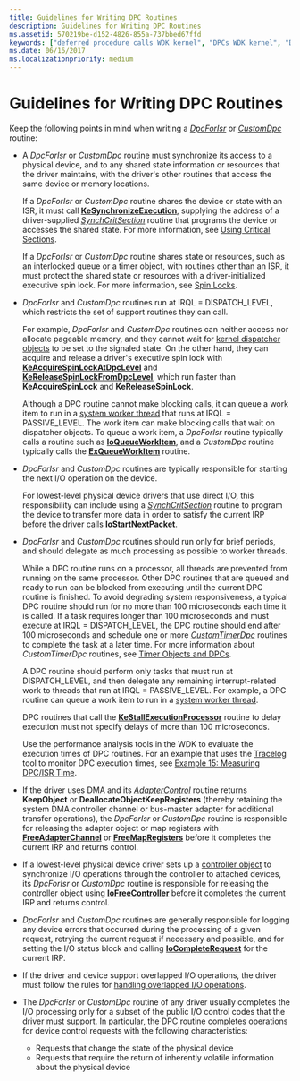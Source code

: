 ```yaml
---
title: Guidelines for Writing DPC Routines
description: Guidelines for Writing DPC Routines
ms.assetid: 570219be-d152-4826-855a-737bbed67ffd
keywords: ["deferred procedure calls WDK kernel", "DPCs WDK kernel", "DpcForIsr", "CustomDpc"]
ms.date: 06/16/2017
ms.localizationpriority: medium
---
```


# Guidelines for Writing DPC Routines





Keep the following points in mind when writing a [*DpcForIsr*](https://docs.microsoft.com/windows-hardware/drivers/ddi/content/wdm/nc-wdm-io_dpc_routine) or [*CustomDpc*](https://docs.microsoft.com/windows-hardware/drivers/ddi/content/wdm/nc-wdm-kdeferred_routine) routine:

-   A *DpcForIsr* or *CustomDpc* routine must synchronize its access to a physical device, and to any shared state information or resources that the driver maintains, with the driver's other routines that access the same device or memory locations.

    If a *DpcForIsr* or *CustomDpc* routine shares the device or state with an ISR, it must call [**KeSynchronizeExecution**](https://docs.microsoft.com/windows-hardware/drivers/ddi/content/wdm/nf-wdm-kesynchronizeexecution), supplying the address of a driver-supplied [*SynchCritSection*](https://docs.microsoft.com/windows-hardware/drivers/ddi/content/wdm/nc-wdm-ksynchronize_routine) routine that programs the device or accesses the shared state. For more information, see [Using Critical Sections](using-critical-sections.md).

    If a *DpcForIsr* or *CustomDpc* routine shares state or resources, such as an interlocked queue or a timer object, with routines other than an ISR, it must protect the shared state or resources with a driver-initialized executive spin lock. For more information, see [Spin Locks](spin-locks.md).

-   *DpcForIsr* and *CustomDpc* routines run at IRQL = DISPATCH\_LEVEL, which restricts the set of support routines they can call.

    For example, *DpcForIsr* and *CustomDpc* routines can neither access nor allocate pageable memory, and they cannot wait for [kernel dispatcher objects](kernel-dispatcher-objects.md) to be set to the signaled state. On the other hand, they can acquire and release a driver's executive spin lock with [**KeAcquireSpinLockAtDpcLevel**](https://docs.microsoft.com/windows-hardware/drivers/ddi/content/wdm/nf-wdm-keacquirespinlockatdpclevel) and [**KeReleaseSpinLockFromDpcLevel**](https://docs.microsoft.com/windows-hardware/drivers/ddi/content/wdm/nf-wdm-kereleasespinlockfromdpclevel), which run faster than **KeAcquireSpinLock** and **KeReleaseSpinLock**.

    Although a DPC routine cannot make blocking calls, it can queue a work item to run in a [system worker thread](system-worker-threads.md) that runs at IRQL = PASSIVE\_LEVEL. The work item can make blocking calls that wait on dispatcher objects. To queue a work item, a *DpcForIsr* routine typically calls a routine such as [**IoQueueWorkItem**](https://docs.microsoft.com/windows-hardware/drivers/ddi/content/wdm/nf-wdm-ioqueueworkitem), and a *CustomDpc* routine typically calls the [**ExQueueWorkItem**](https://docs.microsoft.com/windows-hardware/drivers/ddi/content/wdm/nf-wdm-exqueueworkitem) routine.

-   *DpcForIsr* and *CustomDpc* routines are typically responsible for starting the next I/O operation on the device.

    For lowest-level physical device drivers that use direct I/O, this responsibility can include using a [*SynchCritSection*](https://docs.microsoft.com/windows-hardware/drivers/ddi/content/wdm/nc-wdm-ksynchronize_routine) routine to program the device to transfer more data in order to satisfy the current IRP before the driver calls [**IoStartNextPacket**](https://docs.microsoft.com/windows-hardware/drivers/ddi/content/ntifs/nf-ntifs-iostartnextpacket).

-   *DpcForIsr* and *CustomDpc* routines should run only for brief periods, and should delegate as much processing as possible to worker threads.

    While a DPC routine runs on a processor, all threads are prevented from running on the same processor. Other DPC routines that are queued and ready to run can be blocked from executing until the current DPC routine is finished. To avoid degrading system responsiveness, a typical DPC routine should run for no more than 100 microseconds each time it is called. If a task requires longer than 100 microseconds and must execute at IRQL = DISPATCH\_LEVEL, the DPC routine should end after 100 microseconds and schedule one or more [*CustomTimerDpc*](https://msdn.microsoft.com/library/windows/hardware/ff542983) routines to complete the task at a later time. For more information about *CustomTimerDpc* routines, see [Timer Objects and DPCs](timer-objects-and-dpcs.md).

    A DPC routine should perform only tasks that must run at DISPATCH\_LEVEL, and then delegate any remaining interrupt-related work to threads that run at IRQL = PASSIVE\_LEVEL. For example, a DPC routine can queue a work item to run in a [system worker thread](system-worker-threads.md).

    DPC routines that call the [**KeStallExecutionProcessor**](https://docs.microsoft.com/windows-hardware/drivers/ddi/content/ntifs/nf-ntifs-kestallexecutionprocessor) routine to delay execution must not specify delays of more than 100 microseconds.

    Use the performance analysis tools in the WDK to evaluate the execution times of DPC routines. For an example that uses the [Tracelog](https://docs.microsoft.com/windows-hardware/drivers/devtest/tracelog) tool to monitor DPC execution times, see [Example 15: Measuring DPC/ISR Time](https://docs.microsoft.com/windows-hardware/drivers/devtest/example-15--measuring-dpc-isr-time).

-   If the driver uses DMA and its [*AdapterControl*](https://docs.microsoft.com/windows-hardware/drivers/ddi/content/wdm/nc-wdm-driver_control) routine returns **KeepObject** or **DeallocateObjectKeepRegisters** (thereby retaining the system DMA controller channel or bus-master adapter for additional transfer operations), the *DpcForIsr* or *CustomDpc* routine is responsible for releasing the adapter object or map registers with [**FreeAdapterChannel**](https://docs.microsoft.com/windows-hardware/drivers/ddi/content/wdm/nc-wdm-pfree_adapter_channel) or [**FreeMapRegisters**](https://docs.microsoft.com/windows-hardware/drivers/ddi/content/wdm/nc-wdm-pfree_map_registers) before it completes the current IRP and returns control.

-   If a lowest-level physical device driver sets up a [controller object](using-controller-objects.md) to synchronize I/O operations through the controller to attached devices, its *DpcForIsr* or *CustomDpc* routine is responsible for releasing the controller object using [**IoFreeController**](https://docs.microsoft.com/windows-hardware/drivers/ddi/content/ntddk/nf-ntddk-iofreecontroller) before it completes the current IRP and returns control.

-   *DpcForIsr* and *CustomDpc* routines are generally responsible for logging any device errors that occurred during the processing of a given request, retrying the current request if necessary and possible, and for setting the I/O status block and calling [**IoCompleteRequest**](https://docs.microsoft.com/windows-hardware/drivers/ddi/content/wdm/nf-wdm-iocompleterequest) for the current IRP.

-   If the driver and device support overlapped I/O operations, the driver must follow the rules for [handling overlapped I/O operations](handling-overlapped-i-o-operations.md).

-   The *DpcForIsr* or *CustomDpc* routine of any driver usually completes the I/O processing only for a subset of the public I/O control codes that the driver must support. In particular, the DPC routine completes operations for device control requests with the following characteristics:
    -   Requests that change the state of the physical device
    -   Requests that require the return of inherently volatile information about the physical device

 

 




